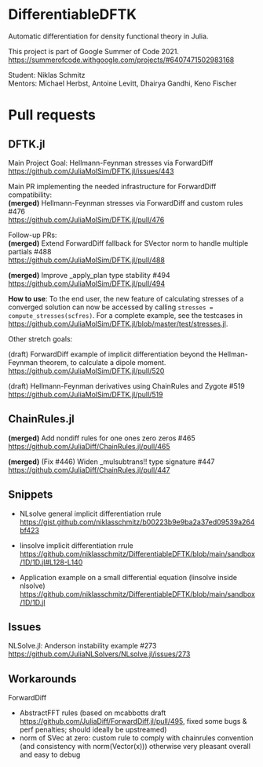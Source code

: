 # DifferentiableDFTK

Automatic differentiation for density functional theory in Julia.

This project is part of Google Summer of Code 2021.
https://summerofcode.withgoogle.com/projects/#6407471502983168

Student: Niklas Schmitz  
Mentors: Michael Herbst, Antoine Levitt, Dhairya Gandhi, Keno Fischer

# Pull requests

## DFTK.jl

Main Project Goal: Hellmann-Feynman stresses via ForwardDiff      
https://github.com/JuliaMolSim/DFTK.jl/issues/443

Main PR implementing the needed infrastructure for ForwardDiff compatibility:  
**(merged)** Hellmann-Feynman stresses via ForwardDiff and custom rules #476  
https://github.com/JuliaMolSim/DFTK.jl/pull/476

Follow-up PRs:  
**(merged)** Extend ForwardDiff fallback for SVector norm to handle multiple partials #488  
https://github.com/JuliaMolSim/DFTK.jl/pull/488

**(merged)** Improve _apply_plan type stability #494  
https://github.com/JuliaMolSim/DFTK.jl/pull/494

**How to use**: To the end user, the new feature of calculating stresses of a converged solution can now be accessed by calling `stresses = compute_stresses(scfres)`. For a complete example, see the testcases in https://github.com/JuliaMolSim/DFTK.jl/blob/master/test/stresses.jl.  

Other stretch goals:

(draft) ForwardDiff example of implicit differentiation beyond the Hellman-Feynman theorem, to calculate a dipole moment.  
https://github.com/JuliaMolSim/DFTK.jl/pull/520

(draft) Hellmann-Feynman derivatives using ChainRules and Zygote #519  
https://github.com/JuliaMolSim/DFTK.jl/pull/519

## ChainRules.jl

**(merged)** Add nondiff rules for one ones zero zeros #465  
https://github.com/JuliaDiff/ChainRules.jl/pull/465

**(merged)** (Fix #446) Widen _mulsubtrans!! type signature #447  
https://github.com/JuliaDiff/ChainRules.jl/pull/447

## Snippets

- NLsolve general implicit differentiation rrule
https://gist.github.com/niklasschmitz/b00223b9e9ba2a37ed09539a264bf423

- linsolve implicit differentiation rrule https://github.com/niklasschmitz/DifferentiableDFTK/blob/main/sandbox/1D/1D.jl#L128-L140

- Application example on a small differential equation (linsolve inside nlsolve) https://github.com/niklasschmitz/DifferentiableDFTK/blob/main/sandbox/1D/1D.jl

## Issues

NLSolve.jl: Anderson instability example #273
https://github.com/JuliaNLSolvers/NLsolve.jl/issues/273


## Workarounds

ForwardDiff
- AbstractFFT rules (based on mcabbotts draft https://github.com/JuliaDiff/ForwardDiff.jl/pull/495, fixed some bugs & perf penalties; should ideally be upstreamed)
- norm of SVec at zero: custom rule to comply with chainrules convention (and consistency with norm(Vector(x)))
otherwise very pleasant overall and easy to debug


